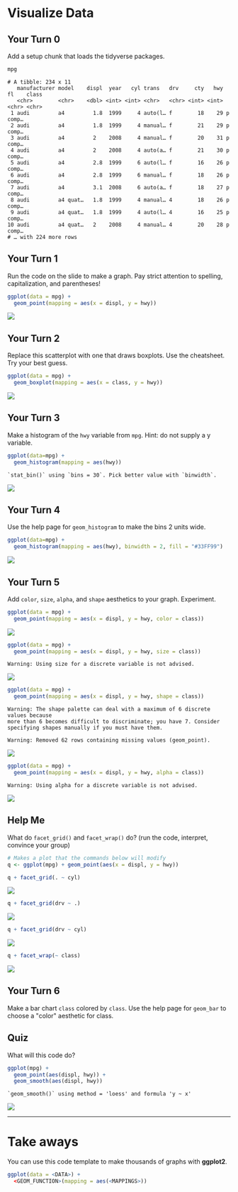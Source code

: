 Visualize Data
================

Your Turn 0
-----------

Add a setup chunk that loads the tidyverse packages.

``` r
mpg
```

    # A tibble: 234 x 11
       manufacturer model    displ  year   cyl trans   drv     cty   hwy fl    class
       <chr>        <chr>    <dbl> <int> <int> <chr>   <chr> <int> <int> <chr> <chr>
     1 audi         a4         1.8  1999     4 auto(l… f        18    29 p     comp…
     2 audi         a4         1.8  1999     4 manual… f        21    29 p     comp…
     3 audi         a4         2    2008     4 manual… f        20    31 p     comp…
     4 audi         a4         2    2008     4 auto(a… f        21    30 p     comp…
     5 audi         a4         2.8  1999     6 auto(l… f        16    26 p     comp…
     6 audi         a4         2.8  1999     6 manual… f        18    26 p     comp…
     7 audi         a4         3.1  2008     6 auto(a… f        18    27 p     comp…
     8 audi         a4 quat…   1.8  1999     4 manual… 4        18    26 p     comp…
     9 audi         a4 quat…   1.8  1999     4 auto(l… 4        16    25 p     comp…
    10 audi         a4 quat…   2    2008     4 manual… 4        20    28 p     comp…
    # … with 224 more rows

Your Turn 1
-----------

Run the code on the slide to make a graph. Pay strict attention to spelling, capitalization, and parentheses!

``` r
ggplot(data = mpg) +
  geom_point(mapping = aes(x = displ, y = hwy))
```

![](Week-4-Visualize-Exercises_files/figure-markdown_github/unnamed-chunk-2-1.png)

Your Turn 2
-----------

Replace this scatterplot with one that draws boxplots. Use the cheatsheet. Try your best guess.

``` r
ggplot(data = mpg) +
  geom_boxplot(mapping = aes(x = class, y = hwy))
```

![](Week-4-Visualize-Exercises_files/figure-markdown_github/unnamed-chunk-3-1.png)

Your Turn 3
-----------

Make a histogram of the `hwy` variable from `mpg`. Hint: do not supply a y variable.

``` r
ggplot(data=mpg) +
  geom_histogram(mapping = aes(hwy))
```

    `stat_bin()` using `bins = 30`. Pick better value with `binwidth`.

![](Week-4-Visualize-Exercises_files/figure-markdown_github/unnamed-chunk-4-1.png)

Your Turn 4
-----------

Use the help page for `geom_histogram` to make the bins 2 units wide.

``` r
ggplot(data=mpg) +
  geom_histogram(mapping = aes(hwy), binwidth = 2, fill = "#33FF99")
```

![](Week-4-Visualize-Exercises_files/figure-markdown_github/unnamed-chunk-5-1.png)

Your Turn 5
-----------

Add `color`, `size`, `alpha`, and `shape` aesthetics to your graph. Experiment.

``` r
ggplot(data = mpg) +
  geom_point(mapping = aes(x = displ, y = hwy, color = class))
```

![](Week-4-Visualize-Exercises_files/figure-markdown_github/unnamed-chunk-6-1.png)

``` r
ggplot(data = mpg) +
  geom_point(mapping = aes(x = displ, y = hwy, size = class))
```

    Warning: Using size for a discrete variable is not advised.

![](Week-4-Visualize-Exercises_files/figure-markdown_github/unnamed-chunk-6-2.png)

``` r
ggplot(data = mpg) +
  geom_point(mapping = aes(x = displ, y = hwy, shape = class))
```

    Warning: The shape palette can deal with a maximum of 6 discrete values because
    more than 6 becomes difficult to discriminate; you have 7. Consider
    specifying shapes manually if you must have them.

    Warning: Removed 62 rows containing missing values (geom_point).

![](Week-4-Visualize-Exercises_files/figure-markdown_github/unnamed-chunk-6-3.png)

``` r
ggplot(data = mpg) +
  geom_point(mapping = aes(x = displ, y = hwy, alpha = class))
```

    Warning: Using alpha for a discrete variable is not advised.

![](Week-4-Visualize-Exercises_files/figure-markdown_github/unnamed-chunk-6-4.png)

Help Me
-------

What do `facet_grid()` and `facet_wrap()` do? (run the code, interpret, convince your group)

``` r
# Makes a plot that the commands below will modify
q <- ggplot(mpg) + geom_point(aes(x = displ, y = hwy))

q + facet_grid(. ~ cyl)
```

![](Week-4-Visualize-Exercises_files/figure-markdown_github/unnamed-chunk-7-1.png)

``` r
q + facet_grid(drv ~ .)
```

![](Week-4-Visualize-Exercises_files/figure-markdown_github/unnamed-chunk-7-2.png)

``` r
q + facet_grid(drv ~ cyl)
```

![](Week-4-Visualize-Exercises_files/figure-markdown_github/unnamed-chunk-7-3.png)

``` r
q + facet_wrap(~ class)
```

![](Week-4-Visualize-Exercises_files/figure-markdown_github/unnamed-chunk-7-4.png)

Your Turn 6
-----------

Make a bar chart `class` colored by `class`. Use the help page for `geom_bar` to choose a "color" aesthetic for class.

Quiz
----

What will this code do?

``` r
ggplot(mpg) + 
  geom_point(aes(displ, hwy)) +
  geom_smooth(aes(displ, hwy))
```

    `geom_smooth()` using method = 'loess' and formula 'y ~ x'

![](Week-4-Visualize-Exercises_files/figure-markdown_github/unnamed-chunk-9-1.png)

------------------------------------------------------------------------

Take aways
==========

You can use this code template to make thousands of graphs with **ggplot2**.

``` r
ggplot(data = <DATA>) +
  <GEOM_FUNCTION>(mapping = aes(<MAPPINGS>))
```
